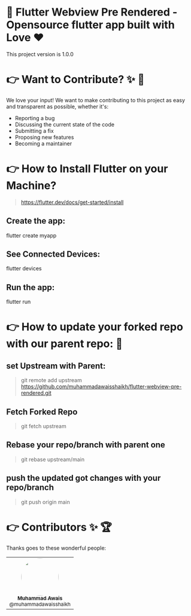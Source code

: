 # 💬 Flutter Webview Pre Rendered - Opensource flutter app built with Love ❤️

This project version is 1.0.0

# 👉 Want to Contribute? ✨ 🔋

We love your input! We want to make contributing to this project as easy and transparent as possible, whether it's:

- Reporting a bug
- Discussing the current state of the code
- Submitting a fix
- Proposing new features
- Becoming a maintainer

# 👉 How to Install Flutter on your Machine?
> https://flutter.dev/docs/get-started/install

## Create the app:
flutter create myapp

## See Connected Devices:
flutter devices

## Run the app:
flutter run

# 👉 How to update your forked repo with our parent repo: 🔗

## set Upstream with Parent:
> git remote add upstream https://github.com/muhammadawaisshaikh/flutter-webview-pre-rendered.git

## Fetch Forked Repo
> git fetch upstream 

## Rebase your repo/branch with parent one
> git rebase upstream/main

## push the updated got changes with your repo/branch
> git push origin main

# 👉 Contributors ✨ 🏆

Thanks goes to these wonderful people:

<table>
  <tbody>
    <tr>
      <td align="center">
        <a href="https://github.com/muhammadawaisshaikh" rel="nofollow">
          <img src="https://avatars2.githubusercontent.com/u/24633059?s=460&u=19555ad8fcd6f89b231927b19650d05193d257e0&v=4" width="100px;" alt="" style="max-width:100%; border-radius: 50%;"><br>
          <sub><b>Muhammad Awais</b></sub><br>
          <sub>@muhammadawaisshaikh</sub>
        </a>
      </td>
    </tr>
  </tbody>
</table>
